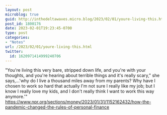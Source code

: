 ```yaml
---
layout: post
microblog: true
guid: http://inthedeltawaves.micro.blog/2023/02/01/youre-living-this.html
post_id: 1800176
date: 2023-02-01T19:23:45-0700
type: post
categories:
- "Notes"
url: /2023/02/01/youre-living-this.html
twitter:
  id: 1620971414999240706
---
```

<p>&quot;You&#39;re living this very bare, stripped down life, and you&#39;re with your thoughts, and you&#39;re hearing about terrible things and it&#39;s really scary,&quot; she says,…&#39;why do I live a thousand miles away from my parents? Why have I chosen to work so hard that actually I&#39;m not sure I really like my job; but I know I really love my kids, and I don&#39;t really think I want to work this way anymore.&#39;&quot; <a href="https://www.npr.org/sections/money/2023/01/31/1152162432/how-the-pandemic-changed-the-rules-of-personal-finance" target="_blank" rel="nofollow noopener noreferrer"><span class="invisible">https://www.</span><span class="ellipsis">npr.org/sections/money/2023/01</span><span class="invisible">/31/1152162432/how-the-pandemic-changed-the-rules-of-personal-finance</span></a></p>
